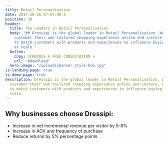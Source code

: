 ```yaml
---
title: Retail Personalisation
date: 2017-10-26 07:07:00 Z
position: 30
header:
  title: The Leaders in Retail Personalisation
  body: "## Dressipi is the global leader in Retail Personalisation. We give each
    customer their own tailored shopping experience online and instore, enabling retailers
    to match customers with products and experiences to influence buying behaviour
    at scale."
  button:
    copy: SCHEDULE A FREE CONSULTATION >
    url: "#download"
  hero-image: "/uploads/banner_style-hub.jpg"
is-landing-page: true
is-demo-page: true
description: Dressipi is the global leader in Retail Personalisation. We give each
  customer their own tailored shopping experience online and instore, enabling retailers
  to match customers with products and experiences to influence buying behaviour at
  scale.
---
```


## Why businesses choose Dressipi:

- Increase in net incremental revenue per visitor by 5-8%
- Increase in AOV and frequency of purchase
- Reduce returns by 5% percentage points
